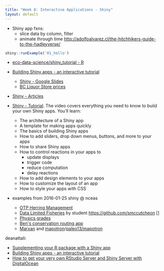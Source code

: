 ```yaml
---
title: "Week 8: Interactive Applications - Shiny"
layout: default
---
```


- Shiny app fxns:
  - slice data by column, filter
  - animate through time
http://adolfoalvarez.cl/the-hitchhikers-guide-to-the-hadleyverse/


```r
shiny::runExample('01_hello')
```
- [eco-data-science/shiny\_tutorial - R](https://github.com/eco-data-science/shiny_tutorial)
- [Building Shiny apps - an interactive tutorial](http://deanattali.com/blog/building-shiny-apps-tutorial/)
  - [Shiny - Google Slides](https://docs.google.com/presentation/d/1dXhqqsD7dPOOdcC5Y7RW--dEU7UfU52qlb0YD3kKeLw/edit#slide=id.p)
  - [BC Liquor Store prices](http://daattali.com/shiny/bcl/)
- [Shiny - Articles](http://shiny.rstudio.com/articles/)
- [Shiny - Tutorial](http://shiny.rstudio.com/tutorial/). The video covers everything you need to know to build your own Shiny apps. You’ll learn:
  - The architecture of a Shiny app
  - A template for making apps quickly
  - The basics of building Shiny apps
  - How to add sliders, drop down menus, buttons, and more to your apps
  - How to share Shiny apps
  - How to control reactions in your apps to
    - update displays
    - trigger code
    - reduce computation
    - delay reactions
  - How to add design elements to your apps
  - How to customize the layout of an app
  - How to style your apps with CSS


- examples from 2016-01-25 shiny @ nceas
  - [OTP Herring Management](https://szuwalski.shinyapps.io/ForageFishMSE/)
  - [Data Limited Fisheries](http://cosima.nceas.ucsb.edu/monitoring) by student https://github.com/smccutcheon []
  - [Physics grades](https://oharascience.shinyapps.io/shinyFCI/)
  - [Ben's conservation routing app](http://shiny.env.duke.edu/bbest/consmap/)
  - [Marxan](http://marxan.net/shinyapps.html) and [mapotron](http://marxan.net/rshiny/GIS/mapotron206/)/[paleo13/mapotron](https://github.com/paleo13/mapotron)

deanattali:
* [Supplementing your R package with a Shiny app](http://deanattali.com/2015/04/21/r-package-shiny-app/)
* [Building Shiny apps - an interactive tutorial](http://deanattali.com/blog/building-shiny-apps-tutorial/)
* [How to get your very own RStudio Server and Shiny Server with DigitalOcean](http://deanattali.com/2015/05/09/setup-rstudio-shiny-server-digital-ocean/)